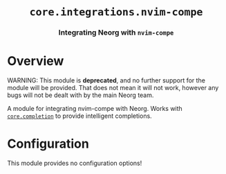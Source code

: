 <div align="center">

# `core.integrations.nvim-compe`

### Integrating Neorg with `nvim-compe`





</div>

# Overview

WARNING: This module is **deprecated**, and no further support for the module will be provided.
That does not mean it will not work, however any bugs will not be dealt with by the main Neorg team.

A module for integrating nvim-compe with Neorg.
Works with [`core.completion`](https://github.com/nvim-neorg/neorg/wiki/Completion) to provide intelligent completions.

# Configuration

This module provides no configuration options!


